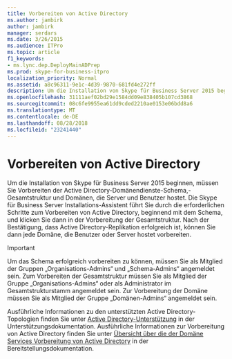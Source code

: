 ```yaml
---
title: Vorbereiten von Active Directory
ms.author: jambirk
author: jambirk
manager: serdars
ms.date: 3/26/2015
ms.audience: ITPro
ms.topic: article
f1_keywords:
- ms.lync.dep.DeployMainADPrep
ms.prod: skype-for-business-itpro
localization_priority: Normal
ms.assetid: a8c96311-9e1c-4d39-9870-681fd4e272ff
description: Um die Installation von Skype für Business Server 2015 beginnen, müssen Sie Vorbereiten der Active Directory-Domänendienste-Schema,-Gesamtstruktur und Domänen, die Server und Benutzer hostet. Die Skype für Business Server Installations-Assistent führt Sie durch die erforderlichen Schritte zum Vorbereiten von Active Directory, beginnend mit dem Schema, und klicken Sie dann in der Vorbereitung der Gesamtstruktur. Nach der Bestätigung, dass Active Directory-Replikation erfolgreich ist, können Sie dann jede Domäne, die Benutzer oder Server hostet vorbereiten.
ms.openlocfilehash: 31111aef02bd29e1584dd09e838405b107cd3868
ms.sourcegitcommit: 08c6fe9955ea61dd9cded2210ae0153e06bdd8a6
ms.translationtype: MT
ms.contentlocale: de-DE
ms.lasthandoff: 08/28/2018
ms.locfileid: "23241440"
---
```

# <a name="prepare-active-directory"></a>Vorbereiten von Active Directory

Um die Installation von Skype für Business Server 2015 beginnen, müssen Sie Vorbereiten der Active Directory-Domänendienste-Schema,-Gesamtstruktur und Domänen, die Server und Benutzer hostet. Die Skype für Business Server Installations-Assistent führt Sie durch die erforderlichen Schritte zum Vorbereiten von Active Directory, beginnend mit dem Schema, und klicken Sie dann in der Vorbereitung der Gesamtstruktur. Nach der Bestätigung, dass Active Directory-Replikation erfolgreich ist, können Sie dann jede Domäne, die Benutzer oder Server hostet vorbereiten.

> [!IMPORTANT]
> Um das Schema erfolgreich vorbereiten zu können, müssen Sie als Mitglied der Gruppen „Organisations-Admins“ und „Schema-Admins“ angemeldet sein. Zum Vorbereiten der Gesamtstruktur müssen Sie als Mitglied der Gruppe „Organisations-Admins“ oder als Administrator im Gesamtstrukturstamm angemeldet sein. Zur Vorbereitung der Domäne müssen Sie als Mitglied der Gruppe „Domänen-Admins“ angemeldet sein.

Ausführliche Informationen zu den unterstützten Active Directory-Topologien finden Sie unter [Active Directory-Unterstützung](https://technet.microsoft.com/library/28ed9ac4-586d-4803-ad45-99c4fa793f54.aspx) in der Unterstützungsdokumentation. Ausführliche Informationen zur Vorbereitung von Active Directory finden Sie unter [Übersicht über die der Domäne Services Vorbereitung von Active Directory](https://technet.microsoft.com/library/cdd2a652-6a0d-4728-9950-3fcaa7a80066.aspx) in der Bereitstellungsdokumentation.


